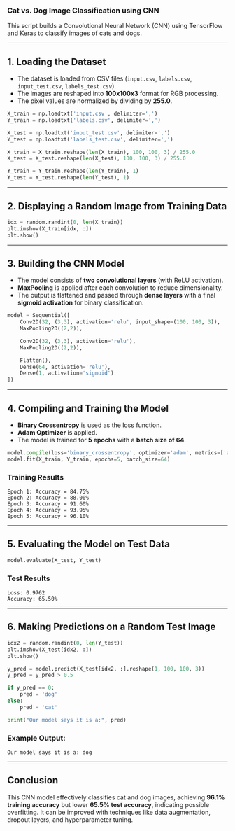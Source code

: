 ### **Cat vs. Dog Image Classification using CNN**  

This script builds a Convolutional Neural Network (CNN) using TensorFlow and Keras to classify images of cats and dogs.  

---

## **1. Loading the Dataset**  
- The dataset is loaded from CSV files (`input.csv`, `labels.csv`, `input_test.csv`, `labels_test.csv`).  
- The images are reshaped into **100x100x3** format for RGB processing.  
- The pixel values are normalized by dividing by **255.0**.  

```python
X_train = np.loadtxt('input.csv', delimiter=',')
Y_train = np.loadtxt('labels.csv', delimiter=',')

X_test = np.loadtxt('input_test.csv', delimiter=',')
Y_test = np.loadtxt('labels_test.csv', delimiter=',')

X_train = X_train.reshape(len(X_train), 100, 100, 3) / 255.0
X_test = X_test.reshape(len(X_test), 100, 100, 3) / 255.0

Y_train = Y_train.reshape(len(Y_train), 1)
Y_test = Y_test.reshape(len(Y_test), 1)
```

---

## **2. Displaying a Random Image from Training Data**  

```python
idx = random.randint(0, len(X_train))
plt.imshow(X_train[idx, :])
plt.show()
```

---

## **3. Building the CNN Model**  
- The model consists of **two convolutional layers** (with ReLU activation).  
- **MaxPooling** is applied after each convolution to reduce dimensionality.  
- The output is flattened and passed through **dense layers** with a final **sigmoid activation** for binary classification.  

```python
model = Sequential([
    Conv2D(32, (3,3), activation='relu', input_shape=(100, 100, 3)),
    MaxPooling2D((2,2)),

    Conv2D(32, (3,3), activation='relu'),
    MaxPooling2D((2,2)),

    Flatten(),
    Dense(64, activation='relu'),
    Dense(1, activation='sigmoid')
])
```

---

## **4. Compiling and Training the Model**  
- **Binary Crossentropy** is used as the loss function.  
- **Adam Optimizer** is applied.  
- The model is trained for **5 epochs** with a **batch size of 64**.  

```python
model.compile(loss='binary_crossentropy', optimizer='adam', metrics=['accuracy'])
model.fit(X_train, Y_train, epochs=5, batch_size=64)
```

### **Training Results**  
```
Epoch 1: Accuracy = 84.75%  
Epoch 2: Accuracy = 88.00%  
Epoch 3: Accuracy = 91.60%  
Epoch 4: Accuracy = 93.95%  
Epoch 5: Accuracy = 96.10%  
```

---

## **5. Evaluating the Model on Test Data**  
```python
model.evaluate(X_test, Y_test)
```
### **Test Results**  
```
Loss: 0.9762  
Accuracy: 65.50%  
```

---

## **6. Making Predictions on a Random Test Image**  
```python
idx2 = random.randint(0, len(Y_test))
plt.imshow(X_test[idx2, :])
plt.show()

y_pred = model.predict(X_test[idx2, :].reshape(1, 100, 100, 3))
y_pred = y_pred > 0.5

if y_pred == 0:
    pred = 'dog'
else:
    pred = 'cat'

print("Our model says it is a:", pred)
```
### **Example Output:**  
```
Our model says it is a: dog
```

---

## **Conclusion**  
This CNN model effectively classifies cat and dog images, achieving **96.1% training accuracy** but lower **65.5% test accuracy**, indicating possible overfitting. It can be improved with techniques like data augmentation, dropout layers, and hyperparameter tuning.
